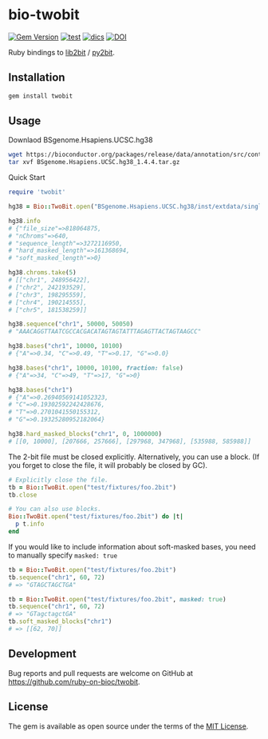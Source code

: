 # bio-twobit

[![Gem Version](https://badge.fury.io/rb/twobit.svg)](https://badge.fury.io/rb/twobit)
[![test](https://github.com/ruby-on-bioc/twobit/actions/workflows/ci.yml/badge.svg)](https://github.com/ruby-on-bioc/twobit/actions/workflows/ci.yml)
[![dics](https://img.shields.io/badge/docs-stable-blue.svg)](https://rubydoc.info/gems/twobit)
[![DOI](https://zenodo.org/badge/436454379.svg)](https://zenodo.org/badge/latestdoi/436454379)

Ruby bindings to [lib2bit](https://github.com/dpryan79/lib2bit) / [py2bit](https://github.com/deeptools/py2bit).

## Installation

```sh
gem install twobit
```

## Usage

Downlaod BSgenome.Hsapiens.UCSC.hg38

```sh
wget https://bioconductor.org/packages/release/data/annotation/src/contrib/BSgenome.Hsapiens.UCSC.hg38_1.4.4.tar.gz
tar xvf BSgenome.Hsapiens.UCSC.hg38_1.4.4.tar.gz
```

Quick Start

```ruby
require 'twobit'

hg38 = Bio::TwoBit.open("BSgenome.Hsapiens.UCSC.hg38/inst/extdata/single_sequences.2bit")

hg38.info
# {"file_size"=>818064875,
# "nChroms"=>640,
# "sequence_length"=>3272116950,
# "hard_masked_length"=>161368694,
# "soft_masked_length"=>0}

hg38.chroms.take(5)
# [["chr1", 248956422],
# ["chr2", 242193529],
# ["chr3", 198295559],
# ["chr4", 190214555],
# ["chr5", 181538259]]

hg38.sequence("chr1", 50000, 50050)
# "AAACAGGTTAATCGCCACGACATAGTAGTATTTAGAGTTACTAGTAAGCC"

hg38.bases("chr1", 10000, 10100)
# {"A"=>0.34, "C"=>0.49, "T"=>0.17, "G"=>0.0}

hg38.bases("chr1", 10000, 10100, fraction: false)
# {"A"=>34, "C"=>49, "T"=>17, "G"=>0}

hg38.bases("chr1") 
# {"A"=>0.26940569141052323,
# "C"=>0.19302592242428676,
# "T"=>0.2701041550155312,
# "G"=>0.19325280952182064}

hg38.hard_masked_blocks("chr1", 0, 1000000)
# [[0, 10000], [207666, 257666], [297968, 347968], [535988, 585988]]
```

The 2-bit file must be closed explicitly. Alternatively, you can use a block. (If you forget to close the file, it will probably be closed by GC).

```ruby
# Explicitly close the file.
tb = Bio::TwoBit.open("test/fixtures/foo.2bit")
tb.close

# You can also use blocks.
Bio::TwoBit.open("test/fixtures/foo.2bit") do |t|
  p t.info
end
```

If you would like to include information about soft-masked bases, you need to manually specify `masked: true`

```ruby
tb = Bio::TwoBit.open("test/fixtures/foo.2bit")
tb.sequence("chr1", 60, 72)
# => "GTAGCTAGCTGA"

tb = Bio::TwoBit.open("test/fixtures/foo.2bit", masked: true)
tb.sequence("chr1", 60, 72)
# => "GTagctagctGA"
tb.soft_masked_blocks("chr1")
# => [[62, 70]]
```

## Development

Bug reports and pull requests are welcome on GitHub at https://github.com/ruby-on-bioc/twobit.

## License

The gem is available as open source under the terms of the [MIT License](https://opensource.org/licenses/MIT).
